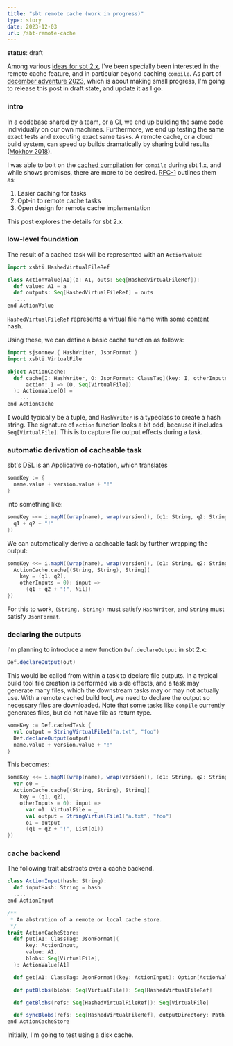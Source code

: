 ```yaml
---
title: "sbt remote cache (work in progress)"
type: story
date: 2023-12-03
url: /sbt-remote-cache
---
```


**status**: draft

Among various [ideas for sbt 2.x](/sbt-2.0-ideas), I've been specially been interested in the remote cache feature, and in particular beyond caching `compile`. As part of [december adventure 2023](/december-adventure-2023), which is about making small progress, I'm going to release this post in draft state, and update it as I go.

### intro

In a codebase shared by a team, or a CI, we end up building the same code individually on our own machines. Furthermore, we end up testing the same exact tests and executing exact same tasks. A remote cache, or a cloud build system, can speed up builds dramatically by sharing build results ([Mokhov 2018][build-system]).

I was able to bolt on the [cached compilation](/cached-compilation-for-sbt) for `compile` during sbt 1.x, and while shows promises, there are more to be desired. [RFC-1](/sbt-cache-ideas/) outlines them as:

1. Easier caching for tasks
2. Opt-in to remote cache tasks
3. Open design for remote cache implementation

This post explores the details for sbt 2.x.

### low-level foundation

The result of a cached task will be represented with an `ActionValue`:

```scala
import xsbti.HashedVirtualFileRef

class ActionValue[A1](a: A1, outs: Seq[HashedVirtualFileRef]):
  def value: A1 = a
  def outputs: Seq[HashedVirtualFileRef] = outs
  ....
end ActionValue
```

`HashedVirtualFileRef` represents a virtual file name with some content hash.

Using these, we can define a basic cache function as follows:

```scala
import sjsonnew.{ HashWriter, JsonFormat }
import xsbti.VirtualFile

object ActionCache:
  def cache[I: HashWriter, O: JsonFormat: ClassTag](key: I, otherInputs: Long)(
      action: I => (O, Seq[VirtualFile])
  ): ActionValue[O] =
    ...
end ActionCache
```

`I` would typically be a tuple, and `HashWriter` is a typeclass to create a hash string. The signature of `action` function looks a bit odd, because it includes `Seq[VirtualFile]`. This is to capture file output effects during a task.

### automatic derivation of cacheable task

sbt's DSL is an Applicative `do`-notation, which translates

```scala
someKey := {
  name.value + version.value + "!"
}
```

into something like:

```scala
someKey <<= i.mapN((wrap(name), wrap(version)), (q1: String, q2: String) => {
  q1 + q2 + "!"
})
```

We can automatically derive a cacheable task by further wrapping the output:

```scala
someKey <<= i.mapN((wrap(name), wrap(version)), (q1: String, q2: String) => {
  ActionCache.cache[(String, String), String](
    key = (q1, q2),
    otherInputs = 0): input =>
      (q1 + q2 + "!", Nil))
})
```

For this to work, `(String, String)` must satisfy `HashWriter`, and `String` must satisfy `JsonFormat`.

### declaring the outputs

I'm planning to introduce a new function `Def.declareOutput` in sbt 2.x:

```scala
Def.declareOutput(out)
```

This would be called from within a task to declare file outputs. In a typical build tool file creation is performed via side effects, and a task may generate many files, which the downstream tasks may or may not actually use. With a remote cached build tool, we need to declare the output so necessary files are downloaded. Note that some tasks like `compile` currently generates files, but do not have file as return type.

```scala
someKey := Def.cachedTask {
  val output = StringVirtualFile1("a.txt", "foo")
  Def.declareOutput(output)
  name.value + version.value + "!"
}
```

This becomes:

```scala
someKey <<= i.mapN((wrap(name), wrap(version)), (q1: String, q2: String) => {
  var o0 = _
  ActionCache.cache[(String, String), String](
    key = (q1, q2),
    otherInputs = 0): input =>
      var o1: VirtualFile = _
      val output = StringVirtualFile1("a.txt", "foo")
      o1 = output
      (q1 + q2 + "!", List(o1))
})
```

### cache backend

The following trait abstracts over a cache backend.

```scala
class ActionInput(hash: String):
  def inputHash: String = hash
  ....
end ActionInput

/**
 * An abstration of a remote or local cache store.
 */
trait ActionCacheStore:
  def put[A1: ClassTag: JsonFormat](
      key: ActionInput,
      value: A1,
      blobs: Seq[VirtualFile],
  ): ActionValue[A1]

  def get[A1: ClassTag: JsonFormat](key: ActionInput): Option[ActionValue[A1]]

  def putBlobs(blobs: Seq[VirtualFile]): Seq[HashedVirtualFileRef]

  def getBlobs(refs: Seq[HashedVirtualFileRef]): Seq[VirtualFile]

  def syncBlobs(refs: Seq[HashedVirtualFileRef], outputDirectory: Path): Seq[Path]
end ActionCacheStore
```

Initially, I'm going to test using a disk cache.

  [build-system]: https://www.microsoft.com/en-us/research/uploads/prod/2018/03/build-systems.pdf
